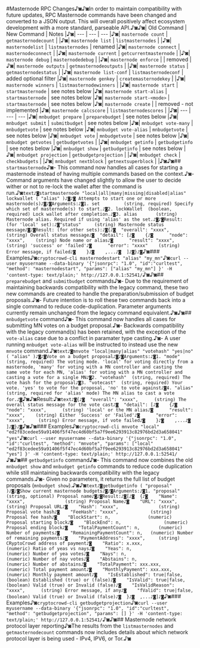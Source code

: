 #Masternode RPC Changes♪◙♪◙In order to maintain compatibility with future updates, RPC Masternode commands have been changed and converted to a JSON output.  This will overall positively affect ecosystem development with a more standard, parseable API.♪◙♪◙| Old Command | New Command | Notes |♪◙| --- | --- | --- |♪◙| `masternode count` | `getmasternodecount` | |♪◙| `masternode list` | `listmasternodes` | |♪◙| `masternodelist` | `listmasternodes` | renamed |♪◙| `masternode connect` | `masternodeconnect` | |♪◙| `masternode current` | `getcurrentmasternode` | |♪◙| `masternode debug` | `masternodedebug` | |♪◙| `masternode enforce` |  | removed |♪◙| `masternode outputs` | `getmasternodeoutputs` | |♪◙| `masternode status` | `getmasternodestatus` | |♪◙| `masternode list-conf` | `listmasternodeconf` | added optional filter |♪◙| `masternode genkey` | `createmasternodekey` | |♪◙| `masternode winners` | `listmasternodewinners` | |♪◙| `masternode start` | `startmasternode` | see notes below |♪◙| `masternode start-alias` | `startmasternode` | see notes below |♪◙| `masternode start-<mode>` | `startmasternode` | see notes below |♪◙| `masternode create` | | removed - not implemented |♪◙| `masternode calcscore` | `listmasternodescores` | |♪◙| --- | --- | --- |♪◙| `mnbudget prepare` | `preparebudget` | see notes below |♪◙| `mnbudget submit` | `submitbudget` | see notes below |♪◙| `mnbudget vote-many` | `mnbudgetvote` | see notes below |♪◙| `mnbudget vote-alias` | `mnbudgetvote` | see notes below |♪◙| `mnbudget vote` | `mnbudgetvote` | see notes below |♪◙| `mnbudget getvotes` | `getbudgetvotes` | |♪◙| `mnbudget getinfo` | `getbudgetinfo` | see notes below |♪◙| `mnbudget show` | `getbudgetinfo` | see notes below |♪◙| `mnbudget projection` | `getbudgetprojection` | |♪◙| `mnbudget check` | `checkbudgets` | |♪◙| `mnbudget nextblock` | `getnextsuperblock` | |♪◙♪◙## ```startmasternode```♪◙- This command now handles all cases for starting a masternode instead of having multiple commands based on the context.♪◙- Command arguments have changed slightly to allow the user to decide wither or not to re-lock the wallet after the command is run.♪◙```text♪◙startmasternode "local|all|many|missing|disabled|alias" lockwallet ( "alias" )♪◙♪◙ Attempts to start one or more masternode(s)♪◙♪◙Arguments:♪◙1. set         (string, required) Specify which set of masternode(s) to start.♪◙2. lockWallet  (boolean, required) Lock wallet after completion.♪◙3. alias       (string) Masternode alias. Required if using 'alias' as the set.♪◙♪◙Result: (for 'local' set):♪◙"status"     (string) Masternode status message♪◙♪◙Result: (for other sets):♪◙{♪◙  "overall": "xxxx",     (string) Overall status message♪◙  "detail": [♪◙    {♪◙      "node": "xxxx",    (string) Node name or alias♪◙      "result": "xxxx",  (string) 'success' or 'failed'♪◙      "error": "xxxx"    (string) Error message, if failed♪◙    }♪◙    ,...♪◙  ]♪◙}♪◙```♪◙### Examples♪◙`cryptocrowd-cli masternodestart "alias" "my_mn"`♪◙`curl --user myusername --data-binary '{"jsonrpc": "1.0", "id":"curltest", "method": "masternodestart", "params": ["alias" "my_mn"] }' -H 'content-type: text/plain;' http://127.0.0.1:52541/`♪◙♪◙## ```preparebudget``` and ```submitbudget``` commands♪◙- Due to the requirement of maintaining backwards compatibility with the legacy command, these two new commands are created to handle the preparation/submission of budget proposals.♪◙- Future intention is to roll these two commands back into a single command to reduce code-duplication. Parameter arguments currently remain unchanged from the legacy command equivalent.♪◙♪◙## ```mnbudgetvote``` command♪◙- This command now handles all cases for submitting MN votes on a budget proposal.♪◙- Backwards compatibility with the legacy command(s) has been retained, with the exception of the `vote-alias` case due to a conflict in paramater type casting.♪◙- A user running `mnbudget vote-alias` will be instructed to instead use the new `mnvote` command.♪◙```text♪◙mnvote "local|many|alias" "votehash" "yes|no" ( "alias" )♪◙♪◙Vote on a budget proposal♪◙♪◙Arguments:♪◙1. "mode"      (string, required) The voting mode. 'local' for voting directly from a masternode, 'many' for voting with a MN controller and casting the same vote for each MN, 'alias' for voting with a MN controller and casting a vote for a single MN♪◙2. "votehash"  (string, required) The vote hash for the proposal♪◙3. "votecast"  (string, required) Your vote. 'yes' to vote for the proposal, 'no' to vote against♪◙4. "alias"     (string, required for 'alias' mode) The MN alias to cast a vote for.♪◙```♪◙♪◙Result:♪◙```text♪◙{♪◙  "overall": "xxxx",      (string) The overall status message for the vote cast♪◙  "detail": [♪◙    {♪◙      "node": "xxxx",      (string) 'local' or the MN alias♪◙      "result": "xxxx",    (string) Either 'Success' or 'Failed'♪◙      "error": "xxxx",     (string) Error message, if vote failed♪◙    }♪◙    ,...♪◙  ]♪◙}♪◙```♪◙♪◙### Examples♪◙`cryptocrowd-cli mnvote "local" "ed2f83cedee59a91406f5f47ec4d60bf5a7f9ee6293913c82976bd2d3a658041" "yes"`♪◙`curl --user myusername --data-binary '{"jsonrpc": "1.0", "id":"curltest", "method": "mnvote", "params": ["local" "ed2f83cedee59a91406f5f47ec4d60bf5a7f9ee6293913c82976bd2d3a658041" "yes"] }' -H 'content-type: text/plain;' http://127.0.0.1:52541/`♪◙♪◙## ```getbudgetinfo``` command♪◙- This command now combines the old `mnbudget show` and `mnbudget getinfo` commands to reduce code duplication while still maintaining backwards compatibility with the legacy commands.♪◙- Given no parameters, it returns the full list of budget proposals (`mnbudget show`).♪◙♪◙```text♪◙getbudgetinfo ( "proposal" )♪◙♪◙Show current masternode budgets♪◙♪◙Arguments:♪◙1. "proposal"    (string, optional) Proposal name♪◙♪◙Result:♪◙[♪◙  {♪◙    "Name": "xxxx",               (string) Proposal Name♪◙    "URL": "xxxx",                (string) Proposal URL♪◙    "Hash": "xxxx",               (string) Proposal vote hash♪◙    "FeeHash": "xxxx",            (string) Proposal fee hash♪◙    "BlockStart": n,              (numeric) Proposal starting block♪◙    "BlockEnd": n,                (numeric) Proposal ending block♪◙    "TotalPaymentCount": n,       (numeric) Number of payments♪◙    "RemainingPaymentCount": n,   (numeric) Number of remaining payments♪◙    "PaymentAddress": "xxxx",     (string) CRyptoCrowd address of payment♪◙    "Ratio": x.xxx,               (numeric) Ratio of yeas vs nays♪◙    "Yeas": n,                    (numeric) Number of yea votes♪◙    "Nays": n,                    (numeric) Number of nay votes♪◙    "Abstains": n,                (numeric) Number of abstains♪◙    "TotalPayment": xxx.xxx,      (numeric) Total payment amount♪◙    "MonthlyPayment": xxx.xxx,    (numeric) Monthly payment amount♪◙    "IsEstablished": true|false,  (boolean) Established (true) or (false)♪◙    "IsValid": true|false,        (boolean) Valid (true) or Invalid (false)♪◙    "IsValidReason": "xxxx",      (string) Error message, if any♪◙    "fValid": true|false,         (boolean) Valid (true) or Invalid (false)♪◙  }♪◙  ,...♪◙]♪◙```♪◙### Examples♪◙`cryptocrowd-cli getbudgetprojection`♪◙`curl --user myusername --data-binary '{"jsonrpc": "1.0", "id":"curltest", "method": "getbudgetprojection", "params": [] }' -H 'content-type: text/plain;' http://127.0.0.1:52541/`♪◙♪◙## Masternode network protocol layer reporting♪◙The results from the `listmasternodes` and `getmasternodecount` commands now includes details about which network protocol layer is being used - IPv4, IPV6, or Tor.♪◙